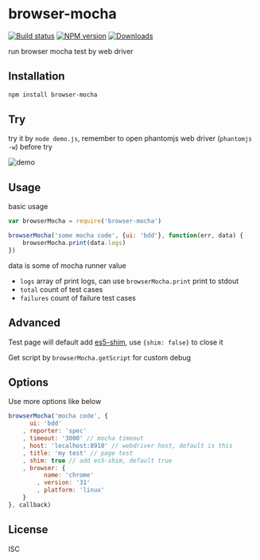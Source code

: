 browser-mocha
===

[![Build status][travis-image]][travis-url]
[![NPM version][npm-image]][npm-url]
[![Downloads][downloads-image]][downloads-url]

run browser mocha test by web driver

Installation
---

```sh
npm install browser-mocha
```

Try
---

try it by `node demo.js`, remember to open phantomjs web driver (`phantomjs -w`) before try

![demo](https://cloud.githubusercontent.com/assets/4565306/5872319/1529593c-a325-11e4-9841-223079da3135.png)


Usage
---

basic usage

```js
var browserMocha = require('browser-mocha')

browserMocha('some mocha code', {ui: 'bdd'}, function(err, data) {
	browserMocha.print(data.logs)
})
```

data is some of mocha runner value

- `logs` array of print logs, can use `browserMocha.print` print to stdout
- `total` count of test cases
- `failures` count of failure test cases


Advanced
---

Test page will default add [es5-shim](https://github.com/es-shims/es5-shim), use `{shim: false}` to close it

Get script by `browserMocha.getScript` for custom debug


Options
---

Use more options like below

```js
browserMocha('mocha code', {
	  ui: 'bdd'
	, reporter: 'spec'
	, timeout: '3000' // mocha timeout
	, host: 'localhost:8910' // webdriver host, default is this
	, title: 'my test' // page test
	, shim: true // add es5-shim, default true
	, browser: {
		  name: 'chrome'
		, version: '31'
		, platform: 'linux'
	}
}, callback)
```

License
---

ISC

[npm-image]: https://img.shields.io/npm/v/browser-mocha.svg?style=flat-square
[npm-url]: https://npmjs.org/package/browser-mocha
[travis-image]: https://img.shields.io/travis/chunpu/browser-mocha.svg?style=flat-square
[travis-url]: https://travis-ci.org/chunpu/browser-mocha
[downloads-image]: http://img.shields.io/npm/dm/browser-mocha.svg?style=flat-square
[downloads-url]: https://npmjs.org/package/browser-mocha
